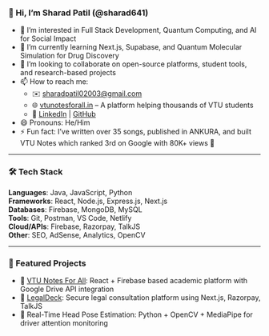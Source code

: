### 👋 Hi, I’m Sharad Patil (@sharad641)

- 👀 I’m interested in Full Stack Development, Quantum Computing, and AI for Social Impact  
- 🌱 I’m currently learning Next.js, Supabase, and Quantum Molecular Simulation for Drug Discovery  
- 💞️ I’m looking to collaborate on open-source platforms, student tools, and research-based projects  
- 📫 How to reach me:  
  - ✉️ sharadpatil02003@gmail.com  
  - 🌐 [vtunotesforall.in](https://vtunotesforall.in) – A platform helping thousands of VTU students  
  - 🔗 [LinkedIn](https://www.linkedin.com/in/sharad-patil-691902259/) | [GitHub](https://github.com/sharad641)  
- 😄 Pronouns: He/Him  
- ⚡ Fun fact: I’ve written over 35 songs, published in ANKURA, and built VTU Notes which ranked 3rd on Google with 80K+ views 🚀  

---

### 🛠️ Tech Stack  
**Languages**: Java, JavaScript, Python  
**Frameworks**: React, Node.js, Express.js, Next.js  
**Databases**: Firebase, MongoDB, MySQL  
**Tools**: Git, Postman, VS Code, Netlify  
**Cloud/APIs**: Firebase, Razorpay, TalkJS  
**Other**: SEO, AdSense, Analytics, OpenCV

---

### 📌 Featured Projects  
- 🔹 [VTU Notes For All](https://vtunotesforall.in): React + Firebase based academic platform with Google Drive API integration  
- 🔹 [LegalDeck](https://legaldeck.vercel.app): Secure legal consultation platform using Next.js, Razorpay, TalkJS  
- 🔹 Real-Time Head Pose Estimation: Python + OpenCV + MediaPipe for driver attention monitoring  

